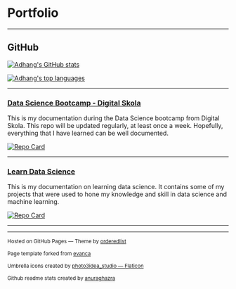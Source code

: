 # Portfolio

---

## GitHub

[![Adhang's GitHub stats](https://github-readme-stats.vercel.app/api?username=adhang&show_icons=true&hide=issues,contribs&theme=react)](https://github.com/adhang)

[![Adhang's top languages](https://github-readme-stats.vercel.app/api/top-langs/?username=adhang&layout=compact&theme=react)](https://github.com/adhang)

---

### [Data Science Bootcamp - Digital Skola](/pages/data-science-digital-skola)
This is my documentation during the Data Science bootcamp from Digital Skola. This repo will be updated regularly, at least once a week. Hopefully, everything that I have learned can be well documented.

[![Repo Card](https://github-readme-stats.vercel.app/api/pin/?username=adhang&repo=data-science-digital-skola&show_owner=true&theme=react)](https://github.com/adhang/data-science-digital-skola)

---

### [Learn Data Science](/pages/learn-data-science)
This is my documentation on learning data science. It contains some of my projects that were used to hone my knowledge and skill in data science and machine learning.

[![Repo Card](https://github-readme-stats.vercel.app/api/pin/?username=adhang&repo=learn-data-science&show_owner=true&theme=react)](https://github.com/adhang/learn-data-science)

---

---
<p><small>Hosted on GitHub Pages &mdash; Theme by <a href="https://github.com/orderedlist">orderedlist</a></small></p>
<p><small>Page template forked from <a href="https://github.com/evanca/quick-portfolio">evanca</a></small></p>
<p><small>Umbrella icons created by <a href="https://www.flaticon.com/free-icons/umbrella" title="umbrella icons">photo3idea_studio &mdash; Flaticon</a></small></p>
<p><small>Github readme stats created by <a href="https://github.com/anuraghazra/github-readme-stats">anuraghazra</a></small></p>
<!-- Remove above link if you don't want to attibute -->
